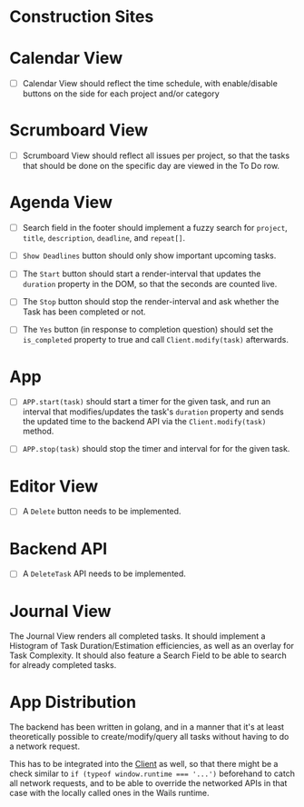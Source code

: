 
# Construction Sites


# Calendar View

- [ ] Calendar View should reflect the time schedule, with enable/disable buttons on the side for each project and/or category

# Scrumboard View

- [ ] Scrumboard View should reflect all issues per project, so that the tasks that should be done on the specific day are viewed in the To Do row.


# Agenda View

- [ ] Search field in the footer should implement a fuzzy search for `project`, `title`, `description`, `deadline`, and `repeat[]`.
- [ ] `Show Deadlines` button should only show important upcoming tasks.
- [ ] The `Start` button should start a render-interval that updates the `duration` property in the DOM, so that the seconds are counted live.
- [ ] The `Stop` button should stop the render-interval and ask whether the Task has been completed or not.
- [ ] The `Yes` button (in response to completion question) should set the `is_completed` property to true and call `Client.modify(task)` afterwards.


# App

- [ ] `APP.start(task)` should start a timer for the given task, and run an interval that
      modifies/updates the task's `duration` property and sends the updated time to the
      backend API via the `Client.modify(task)` method.

- [ ] `APP.stop(task)` should stop the timer and interval for for the given task.


# Editor View

- [ ] A `Delete` button needs to be implemented.


# Backend API

- [ ] A `DeleteTask` API needs to be implemented.


# Journal View

The Journal View renders all completed tasks. It should implement a Histogram of Task
Duration/Estimation efficiencies, as well as an overlay for Task Complexity. It should
also feature a Search Field to be able to search for already completed tasks.


# App Distribution

The backend has been written in golang, and in a manner that it's at least theoretically
possible to create/modify/query all tasks without having to do a network request.

This has to be integrated into the [Client](./public/source/Client.mjs) as well, so that
there might be a check similar to `if (typeof window.runtime === '...')` beforehand to
catch all network requests, and to be able to override the networked APIs in that case
with the locally called ones in the Wails runtime.

